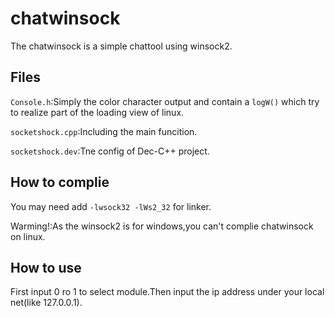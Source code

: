 # chatwinsock

The chatwinsock is a simple chattool using winsock2.

## Files

`Console.h`:Simply the color character output and contain a `logW()` which try to realize part of the loading view of linux.

`socketshock.cpp`:Including the main funcition.

`socketshock.dev`:Tne config of Dec-C++ project.

## How to complie

You may need add `-lwsock32 -lWs2_32` for linker.

Warming!:As the winsock2 is for windows,you can't complie chatwinsock on linux.

## How to use

First input 0 ro 1 to select module.Then input the ip address under your local net(like 127.0.0.1).